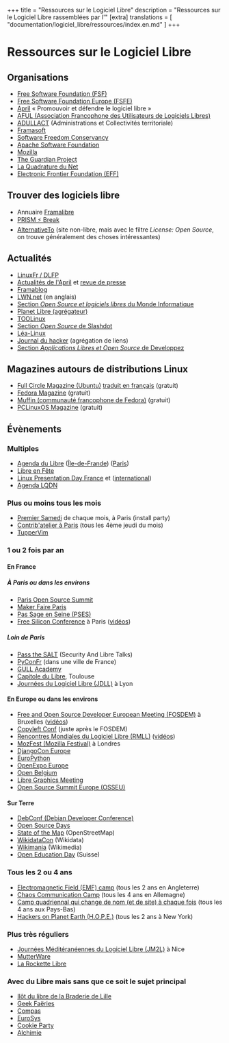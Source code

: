+++
title = "Ressources sur le Logiciel Libre"
description = "Ressources sur le Logiciel Libre rassemblées par l'"
[extra]
translations = [
    "documentation/logiciel_libre/ressources/index.en.md"
]
+++

# Ressources sur le Logiciel Libre

## Organisations

- [Free Software Foundation (FSF)](https://www.fsf.org/)
- [Free Software Foundation Europe (FSFE)](https://fsfe.org/)
- [April](https://april.org/) « Promouvoir et défendre le logiciel libre »
- [AFUL (Association Francophone des Utilisateurs de Logiciels Libres)](https://aful.org/)
- [ADULLACT](https://adullact.org/) (Administrations et Collectivités territoriale)
- [Framasoft](https://framasoft.org/)
- [Software Freedom Conservancy](https://sfconservancy.org/)
- [Apache Software Foundation](https://apache.org/)
- [Mozilla](https://www.mozilla.org/)
- [The Guardian Project](https://guardianproject.info/)
- [La Quadrature du Net](https://www.laquadrature.net/)
- [Electronic Frontier Foundation (EFF)](https://www.eff.org/)

## Trouver des logiciels libre

- Annuaire [Framalibre](https://framalibre.org/)
- [PRISM ⚡ Break](https://prism-break.org/fr/)
- [AlternativeTo](https://alternativeto.net/) (site non-libre, mais avec le filtre _License: Open Source_, on trouve généralement des choses intéressantes)

## Actualités

- [LinuxFr / DLFP](https://linuxfr.org/)
- [Actualités de l'April](https://www.april.org/actualites) et [revue de presse](https://www.april.org/revue-de-presse)
- [Framablog](https://framablog.org/)
- [LWN.net](https://lwn.net/) (en anglais)
- [Section _Open Source et logiciels libres_ du Monde Informatique](https://www.lemondeinformatique.fr/open-source-et-logiciels-libres-69.html)
- [Planet Libre (agrégateur)](http://planet-libre.org/)
- [TOOLinux](https://www.toolinux.com/)
- [Section _Open Source_ de Slashdot](https://slashdot.org/?fhfilter=opensource)
- [Léa-Linux](https://lea-linux.org/)
- [Journal du hacker](https://www.journalduhacker.net/) (agrégation de liens)
- [Section _Applications Libres et Open Source_ de Developpez](https://open-source.developpez.com/)

## Magazines autours de distributions Linux

- [Full Circle Magazine (Ubuntu)](https://fullcirclemagazine.org/category/magazine/) [traduit en français](https://www.fullcirclemag.fr/) (gratuit)
- [Fedora Magazine](https://fedoramagazine.org/) (gratuit)
- [Muffin (communauté francophone de Fedora)](https://mag.fedora-fr.org/) (gratuit)
- [PCLinuxOS Magazine](https://pclosmag.com/) (gratuit)

## Évènements

### Multiples

- [Agenda du Libre](https://www.agendadulibre.org/) ([Île-de-Frande](https://www.agendadulibre.org/events?region=12)) ([Paris](https://www.agendadulibre.org/events?near[location]=Paris&near[distance]=5))
- [Libre en Fête](https://www.libre-en-fete.net/)
- [Linux Presentation Day France](https://linux-presentation-day.fr/) et ([international](http://linux-presentation-day.org/))
- [Agenda LQDN](https://www.laquadrature.net/agenda/)

### Plus ou moins tous les mois

- [Premier Samedi](https://premier-samedi.org/) de chaque mois, à Paris (install party)
- [Contrib'atelier à Paris](https://contribateliers.org/#5bad2c7f0fcda) (tous les 4ème jeudi du mois)
- [TupperVim](https://tuppervim.org/)

### 1 ou 2 fois par an

#### En France

##### À Paris ou dans les environs

- [Paris Open Source Summit](https://www.opensourcesummit.paris/)
- [Maker Faire Paris](https://paris.makerfaire.com/)
- [Pas Sage en Seine (PSES)](@/activités/passage_en_seine/_index.md)
- [Free Silicon Conference](https://f-si.org/) à Paris ([vidéos](https://peertube.f-si.org/video-channels/fsic2019/videos))

##### Loin de Paris

- [Pass the SALT](https://pass-the-salt.org) (Security And Libre Talks)
- [PyConFr](https://www.pycon.fr/) (dans une ville de France)
- [GULL Academy](https://montpellibre.fr/spip.php?rubrique157)
- [Capitole du Libre](https://capitoledulibre.org), Toulouse
- [Journées du Logiciel Libre (JDLL)](https://jdll.org/) à Lyon

#### En Europe ou dans les environs

- [Free and Open Source Developer European Meeting (FOSDEM)](https://fosdem.org/) à Bruxelles ([vidéos](https://video.fosdem.org/))
- [Copyleft Conf](https://copyleftconf.org) (juste après le FOSDEM)
- [Rencontres Mondiales du Logiciel Libre (RMLL)](http://rmll.info/) ([vidéos](https://rmll.ubicast.tv/))
- [MozFest (Mozilla Festival)](https://mozillafestival.org/) à Londres
- [DjangoCon Europe](https://djangocon.eu)
- [EuroPython](https://europython.eu)
- [OpenExpo Europe](https://openexpoeurope.com/)
- [Open Belgium](http://openbelgium.be)
- [Libre Graphics Meeting](https://libregraphicsmeeting.org/)
- [Open Source Summit Europe (OSSEU)](https://events.linuxfoundation.org/events/open-source-summit-europe-2019/)

#### Sur Terre

- [DebConf (Debian Developer Conference)](https://www.debconf.org/)
- [Open Source Days](https://www.opensourcedays.org/)
- [State of the Map](https://stateofthemap.org/) (OpenStreetMap)
- [WikidataCon](https://www.wikidata.org/wiki/Wikidata:WikidataCon) (Wikidata)
- [Wikimania](https://wikimania.wikimedia.org/wiki/Wikimania) (Wikimedia)
- [Open Education Day](https://openeducationday.ch/) (Suisse)

### Tous les 2 ou 4 ans

- [Electromagnetic Field (EMF) camp](https://www.emfcamp.org/) (tous les 2 ans en Angleterre)
- [Chaos Communication Camp](https://events.ccc.de/camp/) (tous les 4 ans en Allemagne)
- [Camp quadriennal qui change de nom (et de site) à chaque fois](https://www.sha2017.org/) (tous les 4 ans aux Pays-Bas)
- [Hackers on Planet Earth (H.O.P.E.)](https://hope.net/) (tous les 2 ans à New York)

### Plus très réguliers

- [Journées Méditéranéennes du Logiciel Libre (JM2L)](https://jm2l.linux-azur.org/) à Nice
- [MutterWare](https://wiki.fsfe.org/LocalGroups/Paris/Mutterware)
- [La Rockette Libre](https://rockette-libre.org/)

### Avec du Libre mais sans que ce soit le sujet principal

- [Ilôt du libre de la Braderie de Lille](http://wiki.chtinux.org/doku.php?id=braderie_lille:start)
- [Geek Faëries](https://www.geekfaeries.fr/)
- [Compas](https://compas-conference.fr/)
- [EuroSys](http://www.eurosys.org/)
- [Cookie Party](https://cookie.paris/)
- [Alchimie](https://triplea.fr/alchimie/)
